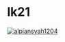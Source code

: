 # lk21


[![alpiansyah1204](https://app.circleci.com/gh/alpiansyah1204/lk21.svg?style=svg)](https://app.circleci.com/gh/alpiansyah1204/lk21)
